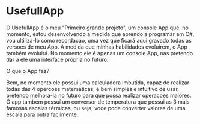 # UsefullApp

O UsefullApp é o meu "Primeiro grande projeto", um console App que, no momento, estou desenvolvendo a medida que aprendo
a programar em C#, vou ultiliza-lo como recordacao, uma vez que ficará aqui gravado todas as versoes de meu App. A medida
que minhas habilidades evoluirem, o App também evoluirá. No momento ele é apenas um console App, nas pretendo dar a ele uma 
interface própria no futuro.

O que o App faz?

Bem, no momento ele possui uma calculadora imbutida, capaz de realizar todas das 4 opercoes matemáticas, é bem simples e intuitivo
de usar, pretendo melhora-la no futuro para que possa realizar operacoes maiores. O app também possuí um conversor de temperatura
que possui as 3 mais famosas escalas térmicas, ou seja, voce pode converter valores de uma escala para outra facilmente.
